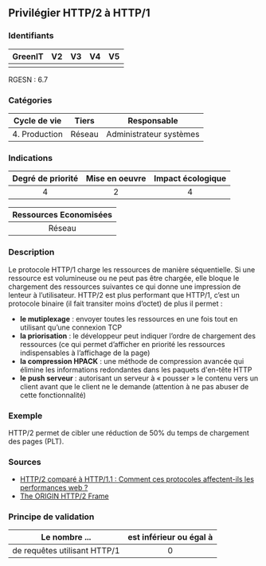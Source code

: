 ## Privilégier HTTP/2 à HTTP/1

### Identifiants

| GreenIT | V2  | V3  | V4  | V5  |
| :-----: | :-: | :-: | :-: | :-: |
|         |     |     |     |     |

RGESN : 6.7

### Catégories

| Cycle de vie  | Tiers  |       Responsable       |
| :-----------: | :----: | :---------------------: |
| 4. Production | Réseau | Administrateur systèmes |

### Indications

| Degré de priorité | Mise en oeuvre | Impact écologique |
| :---------------: | :------------: | :---------------: |
|         4         |       2        |         4         |

| Ressources Economisées |
| :--------------------: |
|         Réseau         |

### Description

Le protocole HTTP/1 charge les ressources de manière séquentielle. Si une ressource est volumineuse ou ne peut pas être chargée, elle bloque le chargement des ressources suivantes ce qui donne une impression de lenteur à l’utilisateur.
HTTP/2 est plus performant que HTTP/1, c’est un protocole binaire (il fait transiter moins d’octet) de plus il permet :

- **le mutiplexage** : envoyer toutes les ressources en une fois tout en utilisant qu’une connexion TCP
- **la priorisation** : le développeur peut indiquer l’ordre de chargement des ressources (ce qui permet d’afficher en priorité les ressources indispensables à l’affichage de la page)
- **la compression HPACK** : une méthode de compression avancée qui élimine les informations redondantes dans les paquets d'en-tête HTTP
- **le push serveur** : autorisant un serveur à « pousser » le contenu vers un client avant que le client ne le demande (attention à ne pas abuser de cette fonctionnalité)

### Exemple

HTTP/2 permet de cibler une réduction de 50% du temps de chargement des pages (PLT).

### Sources

- [HTTP/2 comparé à HTTP/1.1 : Comment ces protocoles affectent-ils les performances web ?](https://www.cloudflare.com/fr-fr/learning/performance/http2-vs-http1.1/)
- [The ORIGIN HTTP/2 Frame](https://httpwg.org/specs/rfc8336.html)

### Principe de validation

| Le nombre ...                | est inférieur ou égal à |
| ---------------------------- | :---------------------: |
| de requêtes utilisant HTTP/1 |            0            |
